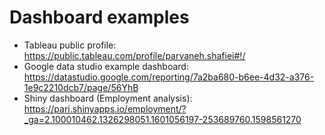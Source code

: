 # Dashboard examples
- Tableau public profile: https://public.tableau.com/profile/parvaneh.shafiei#!/
- Google data studio example dashboard: https://datastudio.google.com/reporting/7a2ba680-b6ee-4d32-a376-1e9c2210dcb7/page/56YhB 
- Shiny dashboard (Employment analysis): https://pari.shinyapps.io/employment/?_ga=2.100010462.1326298051.1601056197-253689760.1598561270 
